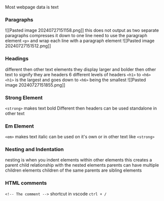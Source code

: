 Most webpage data is text 
### Paragraphs
![[Pasted image 20240727151158.png]]
this does not output as two separate paragraphs compresses it down to one line 
need to use the paragraph element `<p>` and wrap each line with a paragraph element 
![[Pasted image 20240727151512.png]]

### Headings 
different then other text elements they display larger and bolder then other text to signify they are headers
6 different levels of headers 
	`<h1>` to `<h6>`
	`<h1>` is the largest and goes down to `<h6>` being the smallest
![[Pasted image 20240727151855.png]]
### Strong Element
`<strong>` makes text bold
Different then headers can be used standalone in other text 

### Em Element
`<em>` makes text italic 
can be used on it's own or in other text like `<strong>`

### Nesting and Indentation 
nesting is when you indent elements within other elements
this creates a parent child relationship with the nested elements
	parents can have multiple children elements
	children of the same parents are sibling elements

### HTML comments 
`<!-- The comment -->`
	shortcut in vscode `ctrl + /`

